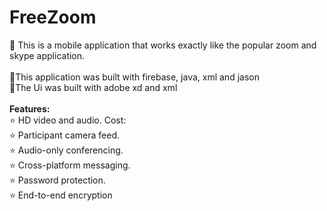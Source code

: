 # FreeZoom
📱 This is a mobile application that works exactly like the popular zoom and skype application.<br><br>
📜This application was built with firebase, java, xml and jason<br>
📜The Ui was built with adobe xd and xml<br><br>
<b>Features:</b><br>
⭐ HD video and audio. Cost: <br>
⭐ Participant camera feed. <br>
⭐ Audio-only conferencing. <br>
⭐ Cross-platform messaging.<br>
⭐ Password protection.<br>
⭐ End-to-end encryption 
